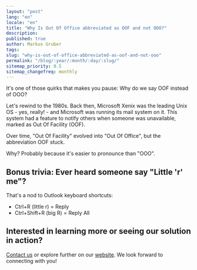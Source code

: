 ```yaml
---
layout: "post"
lang: "en"
locale: "en"
title: "Why Is Out Of Office abbreviated as OOF and not OOO?"
description:
published: true
author: Markus Gruber
tags: 
slug: "why-is-out-of-office-abbreviated-as-oof-and-not-ooo"
permalink: "/blog/:year/:month/:day/:slug/"
sitemap_priority: 0.5
sitemap_changefreq: monthly
---
```

It's one of those quirks that makes you pause: Why do we say OOF instead of OOO?

Let's rewind to the 1980s. Back then, Microsoft Xenix was the leading Unix OS - yes, really! - and Microsoft was running its mail system on it. This system had a feature to notify others when someone was unavailable, marked as Out Of Facility (OOF).

Over time, "Out Of Facility" evolved into "Out Of Office", but the abbreviation OOF stuck.

Why? Probably because it's easier to pronounce than "OOO".

## Bonus trivia: Ever heard someone say "Little 'r' me"?
That's a nod to Outlook keyboard shortcuts:
- Ctrl+R (little r) = Reply
- Ctrl+Shift+R (big R) = Reply All

## Interested in learning more or seeing our solution in action?
[Contact us](/contact/) or explore further on our [website](/). We look forward to connecting with you!